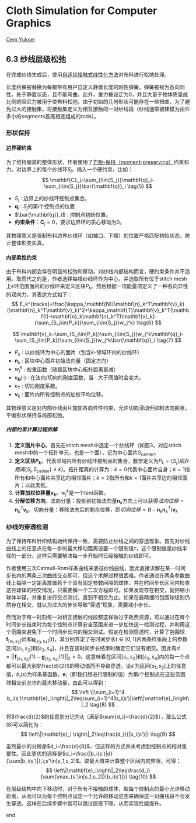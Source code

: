 Cloth Simulation for Computer Graphics
=====
[Cem Yuksel](https://dl.acm.org/doi/10.1145/2185520.2185533)


## 6.3 纱线层级松弛
在完成纱线生成后，使用[自适应接触式线性化方法](https://dl.acm.org/doi/10.1145/1778765.1778842)对布料进行松弛处理。

长度约束被替换为每根带有用户自定义静置长度的刚性弹簧。弹簧被视为各向同性，处于静置状态，且不能弯曲。此外，重力被设定为0，并且大量于物体质量成比例的阻尼力被用于使布料松弛。由于初始的几何形状可能存在一些扭曲，为了避免过大的接触集，将接触集定义为相互接触的一对纱线段（纱线通常被建模为由许多小的segments首尾相连组成的rods）。

### 形状保持
#### 边界硬约束
为了维持服装的整体形状，作者使用了[力矩-保持（moment-preserving）](https://dl.acm.org/doi/10.1145/1276377.1276439)约束和力。对边界上的每个纱线环$S_j$，插入一个硬约束，比如：
$$
\mathbf{C}_j=\sum_{i\in{S_j}}\mathbf{q}_i-\sum_{i\in{S_j}}\bar{\mathbf{q}}_i
\tag{5}
$$

- $S_j$ : 边界上的纱线环控制点集合。
- $\mathbf{q}_i$ : $S_j$的第$i$个控制点的位置
- $\bar{\mathbf{q}}_i$ : 控制点初始位置。
- **约束条件**：$\mathbf{C}_j=0$，要求边界环的质心移动为0。

其物理意义是强制布料边界纱线环​（如袖口、下摆）的位置严格匹配初始状态，防止整体形变失真。

#### 内部柔性约束
由于布料内部会存在明显的松弛和移动，对纱线内部结构而言，硬约束条件并不适用。取而代之的是，作者选择每根纱线环作为中心，并选取所有位于stitch mesh上$k$环范围面内的纱线环来定义区块$P_k$。然后根据一项能量项定义了一种各向异性的双向力，其表达方式如下：
$$
E_k^{tracks}=\frac{\kappa_\mathbf{N}(\mathbf{n}_k^T\mathbf{v}_k)(\mathbf{n}_k^T\mathbf{v}_k)^2+\kappa_\mathbf{T}\mathbf{v}_k^T(\mathbf{I}-\mathbf{n}_k\mathbf{n}_k^T)\mathbf{v}_k}{\sum_{S_j\in{P_k}}\sum_{i\in{S_j}}w_j^k}
\tag{6}
$$

$$
\mathbf{v}_k=\sum_{S_j\in{P_k}}\sum_{i\in{S_j}}w_j^k\mathbf{q}_i-\sum_{S_j\in{P_k}}\sum_{i\in{S_j}}w_j^k\bar{\mathbf{q}}_i
\tag{7}
$$

- $P_k$ : 以纱线环为中心的面片（包含$k$-邻域环内的纱线环）
- $\mathbf{n}_k$ : 区块中心面片初始法向量（固定方向）
- $w_j^k$ : 权重函数（随距区块中心拓扑距离衰减）
- $\kappa_\mathbf{N}(\cdot)$ : 在法向/切向的刚度函数，当 $\cdot$ 大于阈值时会变大。
- $\kappa_\mathbf{T}$ : 切向刚度系数。
- $\mathbf{v}_k$ : 面片内所有控制点的加权平均位移。

其物理意义是对内部纱线面片施加各向异性约束，允许切向滑动但抑制法向膨胀，平衡形状保持与局部松弛。

##### 内部约束计算过程拆解
1. **定义面片中心**。首先在stitch mesh中选定一个纱线环（如图3，对应stitch mesh中的一个拓扑单元，也是一个面），记为中心面片$S_{\mathrm{center}}$。
2. **定义区块$P_k$**。代表邻域内所有纱线环控制点的集合，数学定义为$P_k=\{S_j|拓扑距离(S_j,S_\mathrm{center})\leq k\}$。拓扑距离的计算为：$k=0$代表中心面片自身；$k=1$指所有和中心面片共享边的相邻面片；$k=2$指所有和$k=1$面片共享边的相邻面片；以此类推。
3. **计算加权位移量$\mathbf{v}_k$**。$w_j^k$是一个tent函数。
4. **分解位移方向**。法向分量：投影到初始法向量$\mathbf{n}_k$方向上可以获得$法向位移=\mathbf{n}_k^T\mathbf{v}_k$。切向分量：移除法向后的剩余位移，即$切向位移=(\mathbf{I}-\mathbf{n}_k\mathbf{n}_k^T)\mathbf{v}_k$

### 纱线的穿透检测
为了保持布料针织结构始终保持一致，需要防止纱线之间的穿透现象。首先对纱线曲线上的任意点在每一步的最大移动距离设置一个限制值$\tau$，这个限制值是纱线半径的一部分。这样只需要解决每一步开始时已经接触的纱线即可。

作者使用三次Catmull-Rom样条曲线来表征纱线曲线，因此直接求解在某一时间步长内的两条三次曲线交点即可，但这个求解过程很困难。作者通过在两条参数曲线上每隔一定距离放置若干个具有固定参数间隔的球体，并在时间步长区间内检查这些球体的相交情况，只需要解一个二次方程即可。如果发现存在相交，就把缩小球体半径，并重复进行交点测试，直到不相交为止。如果在最精细的包围球级别仍然存在相交，就认为过大的步长导致“穿透”现象，需要减小步长。

然而对于每一时刻每一对相互接触的线段都这样做过于耗费资源，可以通过在每个时间步长结束时为每个控制点计算安全范围来进一步加快这一检测过程，并利用这个范围来避免下一个时间步长内的相交测试。假定在检测穿透时，计算了包围球$\mathbf{f}_{[s_1,s_2]}(t)$和$\mathbf{g}_{[s_3,s_4]}(t)$，其分别界定了在时间步长$t\in[0,1]$内两条样条段上的参数区间$[s_1,s_2]$和$[s_3,s_4]$，并且在该时间步长结束时确定它们没有相交。因此有$d=||\mathbf{f}_{[s_1,s_2]}(1)-\mathbf{g}_{[s_3,s_4]}(1)||_2>0$。这意味着在区间$[s_1,s_2]$和$[s_3,s_4]$内的每一个点都可以最大到$\frac{d}{2}$的移动值而不导致穿透。设$s'$为区间$[s_1,s_2]$上的任意值，$b_i(s)$为样条基函数，$\mathbf{e}_i$（即我们想进行限制的值）为第$i$个控制点在这些范围球相交前允许的最大移动量，由此可以得到：
$$
\left \|\sum_{i=1}^4 b_i(s')\mathbf{e}_i\right\|_2\leq\sum_{i=1}^4|b_i(s')|\left\|\mathbf{e}_i\right\|_2
\tag{8}
$$

将$\frac{d}{2}$的任意划分记为$d_i$（满足$\sum{d_i}=\frac{d}{2}$），那么公式(8)可以简化为：
$$
\left\|\mathbf{e}_i \right\|_2\leq\frac{d_i}{|b_i(s')|}
\tag{9}
$$

虽然最小的分段是$d_i=\frac{d}{8}$，但这样的方式并未考虑到控制点的相对重要性。因此更优的选择是$d_i=\frac{|b_i(s')|d}{\sum|b_i(s')|},\;s'\in[s_1,s_2]$。取最大值来计算整个区间内的界限，可得：
$$
\left\|\mathbf{e}_i\right\|_2\leq\frac{d_i}{\sum(\max_{s'\in[s_1,s_2]}|b_i(s')|)}
\tag{10}
$$

在层级结构中向下移动时，对于所有不接触的球体，取每个控制点的最小允许移动距离，从而可以为每个控制点设定一个允许的移动范围来确保这一对曲线段不会发生穿透。这样在后续步骤中就可以跳过层级下降，从而实现性能提升。

























end